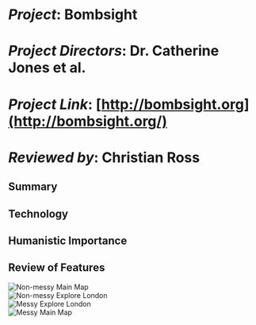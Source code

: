 # *Project*: Bombsight
# *Project Directors*: Dr. Catherine Jones et al.   
# *Project Link*: [http://bombsight.org](http://bombsight.org/)
# *Reviewed by*: Christian Ross
## Summary  
## Technology
## Humanistic Importance
## Review of Features
![Non-messy Main Map][Non-messy Main Map]  
![Non-messy Explore London][Non-messy Explore London]  
![Messy Explore London][Messy Explore London]  
![Messy Main Map][Messy Main Map]  


[Non-messy Explore London]: https://christianross18.github.io/Blogs/images/CleanEX.png  
[Non-messy Main Map]: https://christianross18.github.io/Blogs/images/CleanMAP.png  
[Messy Explore London]: https://christianross18.github.io/Blogs/images/CrowdEX.png  
[Messy Main Map]: https://christianross18.github.io/Blogs/images/CrowdMAP.png  
